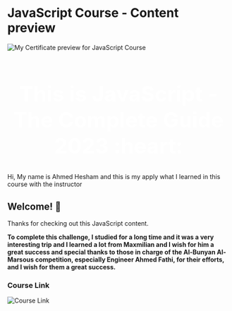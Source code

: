 # JavaScript Course - Content preview

![My Certificate preview for JavaScript Course](./Certificate/UC-c4f9b67b-c884-4ae6-a074-bd8cf6a2d932.jpg)

<style>
  .main-heading {
    text-align: center;
    color: #fff;
    font-size: 3rem;
    font-weight: bold;
  }

  .para {
    
  }
</style>

<h1 class="main-heading">
  This is JavaScript - The Complete Guide 2023 :heart:
</h1>

<p class="para">Hi, My name is Ahmed Hesham and this is my apply what I learned in this course with the instructor</p>

## Welcome! 👋

Thanks for checking out this JavaScript content.

**To complete this challenge, I studied for a long time and it was a very interesting trip and I learned a lot from Maxmilian and I wish for him a great success and special thanks to those in charge of the Al-Bunyan Al-Marsous competition, especially Engineer Ahmed Fathi, for their efforts, and I wish for them a great success.**

### Course Link

![Course Link](https://www.udemy.com/course/javascript-the-complete-guide-2020-beginner-advanced)
